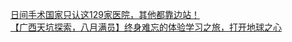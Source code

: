   
[日间手术国家只认这129家医院，其他都靠边站！](http://www.dianyue.me/archives/115/7o3tdhfwgyjuo9d5/)  
[【广西天坑探索，八月满员】终身难忘的体验学习之旅，打开地球之心](http://www.dianyue.me/archives/400/1xe2ww3d0r0hoj08/)